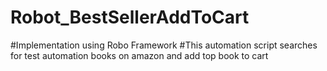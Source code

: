 # Robot_BestSellerAddToCart

#Implementation using Robo Framework
#This automation script searches for test automation books on amazon and add top book to cart
